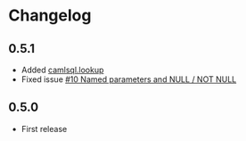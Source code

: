 # Changelog

## 0.5.1 

- Added [camlsql.lookup](camlsql-object.md#lookup-method)
- Fixed issue [#10 Named parameters and NULL / NOT NULL](https://github.com/dlid/camlsql-js/issues/10)

## 0.5.0

- First release
